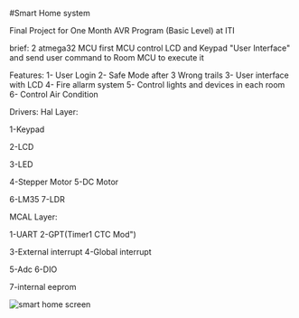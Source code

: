  #Smart Home system
 
Final Project for One Month AVR Program (Basic Level) at ITI
 
brief:
2 atmega32 MCU  first MCU control LCD and Keypad "User Interface" and send user command to Room MCU to execute it 

Features:
1- User Login
2- Safe Mode after 3 Wrong trails
3- User interface with LCD
4- Fire allarm system 
5- Control lights and devices in each room
6- Control Air Condition

Drivers:
Hal Layer:


1-Keypad 

2-LCD

3-LED

4-Stepper Motor 5-DC Motor 

6-LM35 7-LDR



MCAL Layer:

1-UART 2-GPT(Timer1 CTC Mod")

3-External interrupt 4-Global interrupt

5-Adc 6-DIO


7-internal eeprom  








![smart home screen](https://github.com/Youssef-Khogaly/Smart_Home_iti/assets/99622617/a52dcf31-2718-479d-95ec-1f8d8da0f387)
